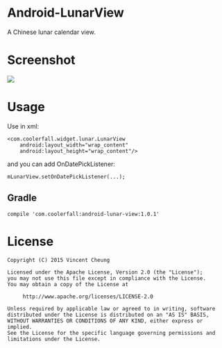 Android-LunarView
=================

A Chinese lunar calendar view.

Screenshot
==========
![](https://raw.githubusercontent.com/Coolerfall/Android-LunarView/master/lunar.gif)

Usage
=====
Use in xml:

	<com.coolerfall.widget.lunar.LunarView
		android:layout_width="wrap_content"
		android:layout_height="wrap_content"/>

and you can add OnDatePickListener:

	mLunarView.setOnDatePickListener(...);


Gradle
--------
	
	compile 'com.coolerfall:android-lunar-view:1.0.1'

License
=======

    Copyright (C) 2015 Vincent Cheung

    Licensed under the Apache License, Version 2.0 (the "License");
    you may not use this file except in compliance with the License.
    You may obtain a copy of the License at

         http://www.apache.org/licenses/LICENSE-2.0

    Unless required by applicable law or agreed to in writing, software
    distributed under the License is distributed on an "AS IS" BASIS,
    WITHOUT WARRANTIES OR CONDITIONS OF ANY KIND, either express or implied.
    See the License for the specific language governing permissions and
    limitations under the License.


[1]: https://search.maven.org/remote_content?g=com.coolerfall&a=android-lunar-view&v=LATEST